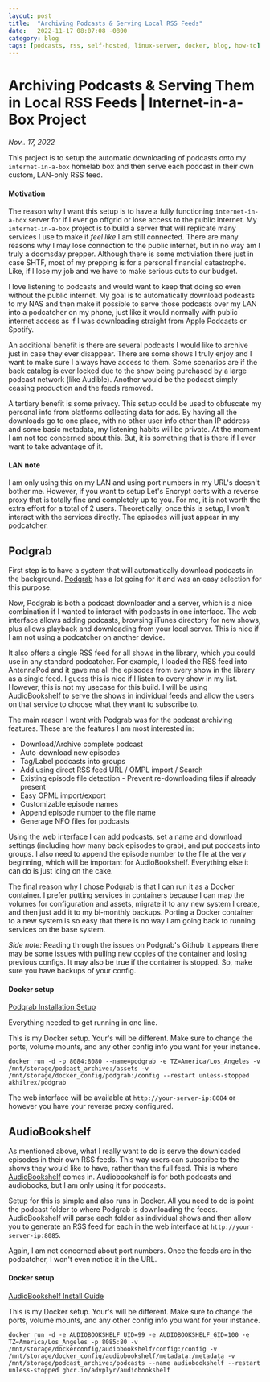 ```yaml
---
layout: post
title:  "Archiving Podcasts & Serving Local RSS Feeds"
date:   2022-11-17 08:07:08 -0800
category: blog
tags: [podcasts, rss, self-hosted, linux-server, docker, blog, how-to]
---
```

# Archiving Podcasts & Serving Them in Local RSS Feeds | Internet-in-a-Box Project
*Nov.. 17, 2022* 

This project is to setup the automatic downloading of podcasts onto my `internet-in-a-box` homelab box and then serve each podcast in their own custom, LAN-only RSS feed.

#### Motivation
The reason why I want this setup is to have a fully functioning `internet-in-a-box` server for if I ever go offgrid or lose access to the public internet. My `internet-in-a-box` project is to build a server that will replicate many services I use to make it *feel like* I am still connected. There are many reasons why I may lose connection to the public internet, but in no way am I truly a doomsday prepper. Although there is some motiviation there just in case SHTF, most of my prepping is for a personal financial catastrophe. Like, if I lose my job and we have to make serious cuts to our budget. 

I love listening to podcasts and would want to keep that doing so even without the public internet. My goal is to automatically download podcasts to my NAS and then make it possible to serve those podcasts over my LAN into a podcatcher on my phone, just like it would normally with public internet access as if I was downloading straight from Apple Podcasts or Spotify. 

An additional benefit is there are several podcasts I would like to archive just in case they ever disappear. There are some shows I truly enjoy and I want to make sure I always have access to them. Some scenarios are if the back catalog is ever locked due to the show being purchased by a large podcast network (like Audible). Another would be the podcast simply ceasing production and the feeds removed. 

A tertiary benefit is some privacy. This setup could be used to obfuscate my personal info from platforms collecting data for ads. By having all the downloads go to one place, with no other user info other than IP address and some basic metadata, my listening habits will be private. At the moment I am not too concerned about this. But, it is something that is there if I ever want to take advantage of it.

#### LAN note
I am only using this on my LAN and using port numbers in my URL's doesn't bother me. However, if you want to setup Let's Encrypt certs with a reverse proxy that is totally fine and completely up to you. For me, it is not worth the extra effort for a total of 2 users. Theoretically, once this is setup, I won't interact with the services directly. The episodes will just appear in my podcatcher.

## Podgrab
First step is to have a system that will automatically download podcasts in the background. [Podgrab](https://github.com/akhilrex/podgrab) has a lot going for it and was an easy selection for this purpose. 

Now, Podgrab is both a podcast downloader and a server, which is a nice combination if I wanted to interact with podcasts in one interface.  The web interface allows adding podcasts, browsing iTunes directory for new shows, plus allows playback and downloading from your local server. This is nice if I am not using a podcatcher on another device. 

It also offers a single RSS feed for all shows in the library, which you could use in any standard podcatcher. For example, I loaded the RSS feed into AntennaPod and it gave me all the episodes from every show in the library as a single feed. I guess this is nice if I listen to every show in my list. However, this is not my usecase for this build. I will be using AudioBookshelf to serve the shows in individual feeds and allow the users on that service to choose what they want to subscribe to. 

The main reason I went with Podgrab was for the podcast archiving features. These are the features I am most interested in:

-   Download/Archive complete podcast
-   Auto-download new episodes
-   Tag/Label podcasts into groups
-   Add using direct RSS feed URL / OMPL import / Search
-   Existing episode file detection - Prevent re-downloading files if already present
-   Easy OPML import/export
-   Customizable episode names
-   Append episode number to the file name
-   Generage NFO files for podcasts

Using the web interface I can add podcasts, set a name and download settings (including how many back episodes to grab), and put podcasts into groups. I also need to append the episode number to the file at the very beginning, which will be important for AudioBookshelf. Everything else it can do is just icing on the cake. 

The final reason why I chose Podgrab is that I can run it as a Docker container. I prefer putting services in containers because I can map the volumes for configuration and assets, migrate it to any new system I create, and then just add it to my bi-monthly backups. Porting a Docker container to a new system is so easy that there is no way I am going back to running services on the base system. 

*Side note:* Reading through the issues on Podgrab's Github it appears there may be some issues with pulling new copies of the container and losing previous configs. It may also be true if the container is stopped. So, make sure you have backups of your config.

#### Docker setup

[Podgrab Installation Setup](https://github.com/akhilrex/podgrab#using-docker)  

Everything needed to get running in one line.  

This is my Docker setup. Your's will be different. Make sure to change the ports, volume mounts, and any other config info you want for your instance. 

```
docker run -d -p 8084:8080 --name=podgrab -e TZ=America/Los_Angeles -v /mnt/storage/podcast_archive:/assets -v /mnt/storage/docker_config/podgrab:/config --restart unless-stopped akhilrex/podgrab
```

The web interface will be available at `http://your-server-ip:8084` or however you have your reverse proxy configured. 

## AudioBookshelf
As mentioned above, what I really want to do is serve the downloaded episodes in their own RSS feeds. This way users can subscribe to the shows they would like to have, rather than the full feed. This is where [AudioBookshelf](https://www.audiobookshelf.org/) comes in. Audiobookshelf is for both podcasts and audiobooks, but I am only using it for podcasts. 

Setup for this is simple and also runs in Docker. All you need to do is point the podcast folder to where Podgrab is downloading the feeds. AudioBookshelf will parse each folder as individual shows and then allow you to generate an RSS feed for each in the web interface at `http://your-server-ip:8085`.

Again, I am not concerned about port numbers. Once the feeds are in the podcatcher, I won't even notice it in the URL. 

#### Docker setup

[AudioBookshelf Install Guide](https://www.audiobookshelf.org/install/)

This is my Docker setup. Your's will be different. Make sure to change the ports, volume mounts, and any other config info you want for your instance. 

```
docker run -d -e AUDIOBOOKSHELF_UID=99 -e AUDIOBOOKSHELF_GID=100 -e TZ=America/Los_Angeles -p 8085:80 -v /mnt/storage/dockerconfig/audiobookshelf/config:/config -v /mnt/storage/docker_config/audiobookshelf/metadata:/metadata -v /mnt/storage/podcast_archive:/podcasts --name audiobookshelf --restart unless-stopped ghcr.io/advplyr/audiobookshelf
```